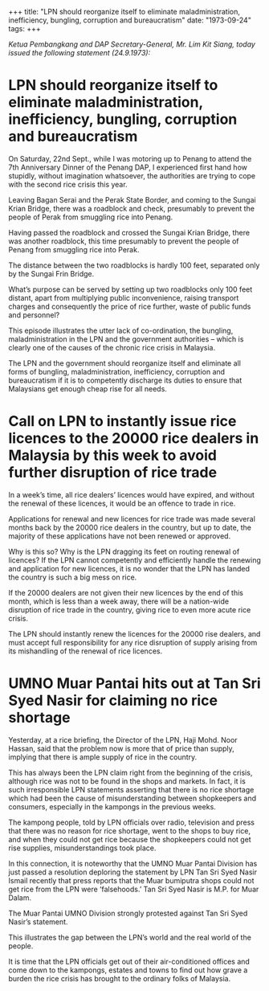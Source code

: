 +++ 
title: "LPN should reorganize itself to eliminate maladministration, inefficiency, bungling, corruption and bureaucratism"
date: "1973-09-24"
tags:
+++

_Ketua Pembangkang and DAP Secretary-General, Mr. Lim Kit Siang, today issued the following statement (24.9.1973):_

# LPN should reorganize itself to eliminate maladministration, inefficiency, bungling, corruption and bureaucratism

On Saturday, 22nd Sept., while I was motoring up to Penang to attend the 7th Anniversary Dinner of the Penang DAP, I experienced first hand how stupidly, without imagination whatsoever, the authorities are trying to cope with the second rice crisis this year.

Leaving Bagan Serai and the Perak State Border, and coming to the Sungai Krian Bridge, there was a roadblock and check, presumably to prevent the people of Perak from smuggling rice into Penang.

Having passed the roadblock and crossed the Sungai Krian Bridge, there was another roadblock, this time presumably to prevent the people of Penang from smuggling rice into Perak.

The distance between the two roadblocks is hardly 100 feet, separated only by the Sungai Frin Bridge.</u>

What’s purpose can be served by setting up two roadblocks only 100 feet distant, apart from multiplying public inconvenience, raising transport charges and consequently the price of rice further, waste of public funds and personnel?

This episode illustrates the utter lack of co-ordination, the bungling, maladministration in the LPN and the government authorities – which is clearly one of the causes of the chronic rice crisis in Malaysia.

The LPN and the government should reorganize itself and eliminate all forms of bungling, maladministration, inefficiency, corruption and bureaucratism if it is to competently discharge its duties to ensure that Malaysians get enough cheap rise for all needs.

# Call on LPN to instantly issue rice licences to the 20000 rice dealers in Malaysia by this week to avoid further disruption of rice trade

In a week’s time, all rice dealers’ licences would have expired, and without the renewal of these licences, it would be an offence to trade in rice.

Applications for renewal and new licences for rice trade was made several months back by the 20000 rice dealers in the country, but up to date, the majority of these applications have not been renewed or approved.

Why is this so? Why is the LPN dragging its feet on routing renewal of licences? If the LPN cannot competently and efficiently handle the renewing and application for new licences, it is no wonder that the LPN has landed the country is such a big mess on rice.

If the 20000 dealers are not given their new licences by the end of this month, which is less than a week away, there will be a nation-wide disruption of rice trade in the country, giving rice to even more acute rice crisis.

The LPN should instantly renew the licences for the 20000 rise dealers, and must accept full responsibility for any rice disruption of supply arising from its mishandling of the renewal of rice licences.

# UMNO Muar Pantai hits out at Tan Sri Syed Nasir for claiming no rice shortage

Yesterday, at a rice briefing, the Director of the LPN, Haji Mohd. Noor Hassan, said that the problem now is more that of price than supply, implying that there is ample supply of rice in the country.

This has always been the LPN claim right from the beginning of the crisis, although rice was not to be found in the shops and markets. In fact, it is such irresponsible LPN statements asserting that there is no rice shortage which had been the cause of misunderstanding between shopkeepers and consumers, especially in the kampongs in the previous weeks.

The kampong people, told by LPN officials over radio, television and press that there was no reason for rice shortage, went to the shops to buy rice, and when they could not get rice because the shopkeepers could not get rise supplies, misunderstandings took place.

In this connection, it is noteworthy that the UMNO Muar Pantai Division has just passed a resolution deploring the statement by LPN Tan Sri Syed Nasir Ismail recently that press reports that the Muar bumiputra shops could not get rice from the LPN were ‘falsehoods.’ Tan Sri Syed Nasir is M.P. for Muar Dalam.

The Muar Pantai UMNO Division strongly protested against Tan Sri Syed Nasir’s statement.

This illustrates the gap between the LPN’s world and the real world of the people.

It is time that the LPN officials get out of their air-conditioned offices and come down to the kampongs, estates and towns to find out how grave a burden the rice crisis has brought to the ordinary folks of Malaysia.
 
